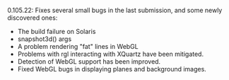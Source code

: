 
0.105.22:  Fixes several small bugs in the last submission,
   and some newly discovered ones:
 - The build failure on Solaris
 - snapshot3d() args
 - A problem rendering "fat" lines in WebGL
 - Problems with rgl interacting with XQuartz have been 
   mitigated.
 - Detection of WebGL support has been improved.
 - Fixed WebGL bugs in displaying planes and background images.
